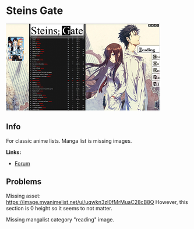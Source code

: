 # Steins Gate

![](gallery/demo.png)

## Info

For classic anime lists. Manga list is missing images.

**Links:**
- [Forum](https://myanimelist.net/forum/?topicid=618961)

## Problems

Missing asset: https://image.myanimelist.net/ui/uqwkn3zl0fMrMuaC28cB8Q
However, this section is 0 height so it seems to not matter.

Missing mangalist category "reading" image.